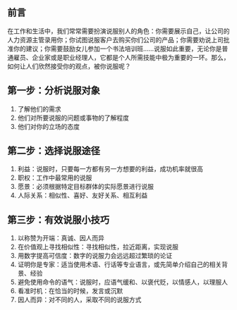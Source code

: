 ## 前言
在工作和生活中，我们常常需要扮演说服别人的角色：你需要展示自己，让公司的人力资源主管录用你；你试图说服客户去购买你们公司的产品；你需要劝说上司批准你的建议；你需要鼓励女儿参加一个书法培训班……说服如此重要，无论你是普通雇员、企业家或是职业经理人，它都是个人所需技能中极为重要的一环。那么，如何让人们欣然接受你的观点，被你说服呢？
## 第一步：分析说服对象
1. 了解他们的需求
2. 他们对所要说服的问题或事物的了解程度
3. 他们对你的立场的态度
## 第二步：选择说服途径
1. 利益：说服时，只要每一方都有另一方想要的利益，成功机率就很高
2. 职权：工作中最常用的说服
3. 愿景：必须根据特定目标群体的实际愿景进行说服
4. 人际关系：相似性、喜好、友好关系、相互利益
## 第三步：有效说服小技巧
1. 以称赞为开端：真诚、因人而异
2. 在价值观上寻找相似性：寻找相似性，拉近距离，实现说服
3. 用数字提高可信度：数字的说服力会远远超过繁琐的论证
4. 证明你是专家：适当使用术语、行话等专业语言，或先简单介绍自己的相关背景、经验
5. 避免使用命令的语气：说服时，应语气缓和、以褒代贬，以情感人，以理服人
6. 看准时机：在恰当的时候，发言或沉默
7. 因人而异：对不同的人，采取不同的说服方式
